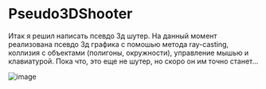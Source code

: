 # Pseudo3DShooter

Итак я решил написать псевдо 3д шутер. На данный момент реализована псевдо 3д графика с помошью метода ray-casting, коллизия с объектами (полигоны, окружности), управление мышью и клавиатурой.
Пока что, это еще не шутер, но скоро он им точно станет...

![image](https://user-images.githubusercontent.com/78645533/185990641-607c9d38-0de8-4017-9f89-c744b88321f1.png)
